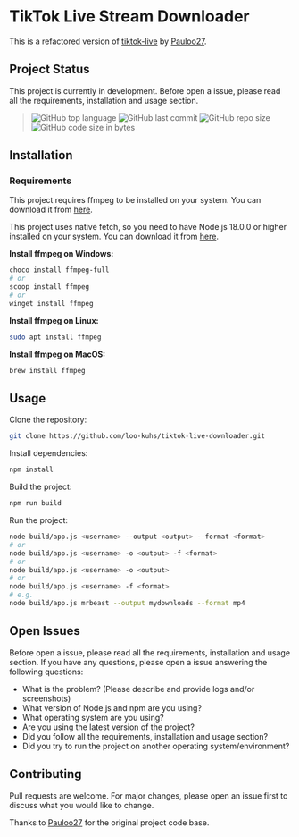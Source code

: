 # TikTok Live Stream Downloader

This is a refactored version of [tiktok-live](https://github.com/Pauloo27/tiktok-live) by [Pauloo27](https://github.com/Pauloo27).

## Project Status

This project is currently in development. Before open a issue, please read all the requirements, installation and usage section.

> ![GitHub top language](https://img.shields.io/github/languages/top/loo-kuhs/tiktok-live-downloader?style=for-the-badge)
> ![GitHub last commit](https://img.shields.io/github/last-commit/loo-kuhs/tiktok-live-downloader?style=for-the-badge)
> ![GitHub repo size](https://img.shields.io/github/repo-size/loo-kuhs/tiktok-live-downloader?style=for-the-badge)
> ![GitHub code size in bytes](https://img.shields.io/github/languages/code-size/loo-kuhs/tiktok-live-downloader?style=for-the-badge)

## Installation

### Requirements

This project requires ffmpeg to be installed on your system. You can download it from [here](https://ffmpeg.org/download.html).

This project uses native fetch, so you need to have Node.js 18.0.0 or higher installed on your system. You can download it from [here](https://nodejs.org/en/download/).

**Install ffmpeg on Windows:**
  
  ```bash
  choco install ffmpeg-full
  # or
  scoop install ffmpeg
  # or
  winget install ffmpeg
  ```

**Install ffmpeg on Linux:**
  
  ```bash
  sudo apt install ffmpeg
  ```

**Install ffmpeg on MacOS:**
  
  ```bash
  brew install ffmpeg
  ```

## Usage

Clone the repository:

```bash
git clone https://github.com/loo-kuhs/tiktok-live-downloader.git
```

Install dependencies:

```bash
npm install
```

Build the project:

```bash
npm run build
```

Run the project:

```bash
node build/app.js <username> --output <output> --format <format>
# or
node build/app.js <username> -o <output> -f <format>
# or
node build/app.js <username> -o <output>
# or
node build/app.js <username> -f <format>
# e.g.
node build/app.js mrbeast --output mydownloads --format mp4
```

## Open Issues

Before open a issue, please read all the requirements, installation and usage section.
If you have any questions, please open a issue answering the following questions:

- What is the problem? (Please describe and provide logs and/or screenshots)
- What version of Node.js and npm are you using?
- What operating system are you using?
- Are you using the latest version of the project?
- Did you follow all the requirements, installation and usage section?
- Did you try to run the project on another operating system/environment?

## Contributing

Pull requests are welcome. For major changes, please open an issue first to discuss what you would like to change.

Thanks to [Pauloo27](https://github.com/Pauloo27) for the original project code base.
